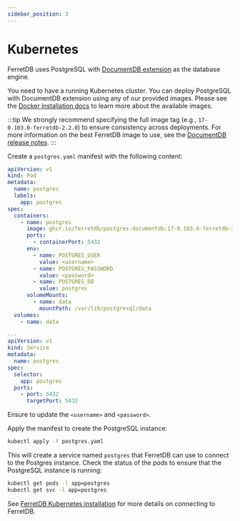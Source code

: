 ```yaml
---
sidebar_position: 3
---
```


# Kubernetes

FerretDB uses PostgreSQL with [DocumentDB extension](https://github.com/microsoft/documentdb) as the database engine.

You need to have a running Kubernetes cluster.
You can deploy PostgreSQL with DocumentDB extension using any of our provided images.
Please see the [Docker installation docs](../documentdb/docker.md) to learn more about the available images.

:::tip
We strongly recommend specifying the full image tag (e.g., `17-0.103.0-ferretdb-2.2.0`)
to ensure consistency across deployments.
For more information on the best FerretDB image to use, see the [DocumentDB release notes](https://github.com/FerretDB/documentdb/releases/).
:::

Create a `postgres.yaml` manifest with the following content:

```yaml
apiVersion: v1
kind: Pod
metadata:
  name: postgres
  labels:
    app: postgres
spec:
  containers:
    - name: postgres
      image: ghcr.io/ferretdb/postgres-documentdb:17-0.103.0-ferretdb-2.2.0
      ports:
        - containerPort: 5432
      env:
        - name: POSTGRES_USER
          value: <username>
        - name: POSTGRES_PASSWORD
          value: <password>
        - name: POSTGRES_DB
          value: postgres
      volumeMounts:
        - name: data
          mountPath: /var/lib/postgresql/data
  volumes:
    - name: data

---
apiVersion: v1
kind: Service
metadata:
  name: postgres
spec:
  selector:
    app: postgres
  ports:
    - port: 5432
      targetPort: 5432
```

Ensure to update the `<username>` and `<password>`.

Apply the manifest to create the PostgreSQL instance:

```sh
kubectl apply -f postgres.yaml
```

This will create a service named `postgres` that FerretDB can use to connect to the Postgres instance.
Check the status of the pods to ensure that the PostgreSQL instance is running:

```sh
kubectl get pods -l app=postgres
kubectl get svc -l app=postgres
```

See [FerretDB Kubernetes installation](../ferretdb/kubernetes.md) for more details on connecting to FerretDB.
